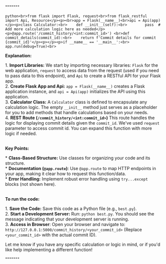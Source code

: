 """""""<p>```python<br>from flask import Flask, request<br>from flask_restful import Api, Resource</p><p><br>app = Flask(__name__)<br>api = Api(app)</p><p>class Calculator:<br>    def __init__(self):<br>        pass  # Add more calculation logic here as needed</p><p>@app.route('/commit_history/<int:commit_id>') <br>def commit_details(commit_id):<br>    return f'Commit details for commit {commit_id}'</p><p></p><p>if __name__ == '__main__':<br>    app.run(debug=True)<br>```</p><p>**Explanation:**</p><p>1. **Import Libraries:** We start by importing necessary libraries: `Flask` for the web application, `request` to access data from the request (used if you need to pass data to this endpoint), and `Api` to create a RESTful API for your Flask app.<br>2. **Create Flask App and Api:**  `app = Flask(__name__)` creates a Flask application instance, and `api = Api(app)` initializes the API using this application. <br>3. **Calculator Class:** A `Calculator` class is defined to encapsulate any calculation logic. The empty `__init__` method just serves as a placeholder for you to add methods that handle calculations based on your needs.<br>4. **REST Route (`/commit_history/<int:commit_id>`)**  This route handles the logic for displaying commit details given the `commit_id`. We've used `request` parameter to access commit id. You can expand this function with more logic if needed. </p><p><br>**Key Points:**</p><p>* **Class-Based Structure:**  Use classes for organizing your code and its structure.<br>* **Documentation (`@app.route`)**: Use `@app.route` to map HTTP endpoints in your app, making it clear how to request this function/data.<br>* **Error Handling:** Implement robust error handling using `try...except` blocks (not shown here). </p><p><br>**To run the code:**</p><p>1. **Save the Code:** Save this code as a Python file (e.g., `best.py`).<br>2. **Start a Development Server:** Run: `python best.py`. You should see the message indicating that your development server is running.  <br>3. **Access in Browser**: Open your browser and navigate to: `http://127.0.0.1:5000/commit_history/<your_commit_id>`   (Replace `<your_commit_id>` with the actual commit ID). </p><p></p><p>Let me know if you have any specific calculation or logic in mind, or if you'd like help implementing a different function!</p>"""""""
